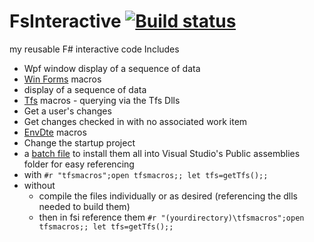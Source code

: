 FsInteractive [![Build status](https://ci.appveyor.com/api/projects/status/diqrgmxv00bhpeux?svg=true)](https://ci.appveyor.com/project/ImaginaryDevelopment/fsinteractive)
=============

my reusable F# interactive code
Includes
 - Wpf window display of a sequence of data
 - <a href="https://github.com/ImaginaryDevelopment/FsInteractive/blob/master/winformsmacros.fs">Win Forms</a> macros
  - display of a sequence of data
 - <a href="https://github.com/ImaginaryDevelopment/FsInteractive/blob/master/tfsmacros.fs">Tfs</a> macros - querying via the Tfs Dlls
  - Get a user's changes
  - Get changes checked in with no associated work item
 - <a href="https://github.com/ImaginaryDevelopment/FsInteractive/blob/master/dtemacros.fs">EnvDte</a> macros
  - Change the startup project
 - a <a href="https://github.com/ImaginaryDevelopment/FsInteractive/blob/master/installmacros.bat">batch file</a> to install them all into Visual Studio's Public assemblies folder for easy referencing
  - with `#r "tfsmacros";open tfsmacros;; let tfs=getTfs();;`
  - without 
    -  compile the files individually or as desired (referencing the dlls needed to build them)
    -  then in fsi reference them `#r "(yourdirectory)\tfsmacros";open tfsmacros;; let tfs=getTfs();;`
